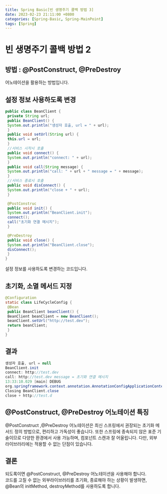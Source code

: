 ```yaml
---
title: Spring Basic[빈 생명주기 콜백 방법 3]
date: 2023-02-23 21:11:00 +0800
categories: [Spring-Basic, Spring-MainPoint]
tags: [Spring]
---
```

# 빈 생명주기 콜백 방법 2

## 방법 : @PostConstruct, @PreDestroy
어노테이션을 활용하는 방법입니다.

## 설정 정보 사용하도록 변경
```java
public class BeanClient {
 private String url;
 public BeanClient() {
 System.out.println("생성자 호출, url = " + url);
 }
 public void setUrl(String url) {
 this.url = url;
 }
 //서비스 시작시 호출
 public void connect() {
 System.out.println("connect: " + url);
 }
 public void call(String message) {
 System.out.println("call: " + url + " message = " + message);
 }
 //서비스 종료시 호출
 public void disConnect() {
 System.out.println("close + " + url);
 }

 @PostConstruc
 public void init() {
 System.out.println("BeanClient.init");
 connect();
 call("초기화 연결 메시지");
 }

 @PreDestroy
 public void close() {
 System.out.println("BeanClient.close");
 disConnect();
 }
}

```
설정 정보를 사용하도록 변경하는 코드입니다.

## 초기화, 소멸 메서드 지정
```java
@Configuration
static class LifeCycleConfig {
 @Bean
 public BeanClient beanClient() {
 BeanClient beanClient = new BeanClient();
 beanClient.setUrl("http://test.dev");
 return beanClient;
 }
}
```

## 결과
```java
생성자 호출, url = null
BeanClient.init
connect: http://test.dev
call: http://test.dev message = 초기화 연결 메시지
13:33:10.029 [main] DEBUG 
org.springframework.context.annotation.AnnotationConfigApplicationContext - 
Closing BeanClient.close
close + http://test.d
```

## @PostConstruct, @PreDestroy 어노테이션 특징
@PostConstruct ,@PreDestroy 어노테이션은 최신 스프링에서 권장되는 초기화 메서드 정의 방법으로, 편리하고 가독성이 좋습니다. 또한 스프링에 종속되지 않은 표준 기술이므로 다양한 환경에서 사용 가능하며, 컴포넌트 스캔과 잘 어울립니다. 다만, 외부 라이브러리에는 적용할 수 없는 단점이 있습니다.

## 결론
되도록이면 @PostConstruct, @PreDestroy 어노테이션을 사용해야 합니다.        
코드를 고칠 수 없는 외부라이브러리를 초기화, 종료해야 하는 상황이 발생하면,         
@Bean의 initMethod, destroyMethod를 사용하도록 합니다.